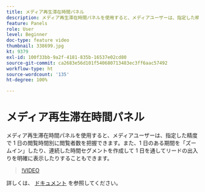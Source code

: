 ```yaml
---
title: メディア再生滞在時間パネル
description: メディア再生滞在時間パネルを使用すると、メディアユーザーは、指定した精度で 1 日の閲覧時間別に閲覧者数を把握できます。また、1 日のある期間を「ズームイン」したり、連続した時間セグメントを作成して 1 日を通してリードの出入りを明確に表示したりすることもできます。
feature: Panels
role: User
level: Beginner
doc-type: feature video
thumbnail: 338699.jpg
kt: 9379
exl-id: 100f33bb-9a2f-4181-835b-16537e02cd80
source-git-commit: ca2683e56d101f540680713483ec3ff6aac57492
workflow-type: ht
source-wordcount: '135'
ht-degree: 100%

---
```


# メディア再生滞在時間パネル

メディア再生滞在時間パネルを使用すると、メディアユーザーは、指定した精度で 1 日の閲覧時間別に閲覧者数を把握できます。また、1 日のある期間を「ズームイン」したり、連続した時間セグメントを作成して 1 日を通してリードの出入りを明確に表示したりすることもできます。

>[!VIDEO](https://video.tv.adobe.com/v/338699/?quality=12&learn=on)

詳しくは、 [ドキュメント](https://experienceleague.adobe.com/docs/media-analytics/using/media-reports/media-workspace-panels/media-playback-time-spent.html?lang=ja) を参照してください。
